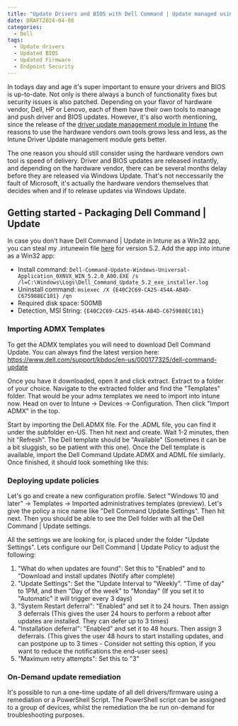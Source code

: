 ```yaml
---
title: "Update Drivers and BIOS with Dell Command | Update managed using Intune"
date: DRAFT2024-04-08
categories:
  - Dell
tags:
  - Update drivers
  - Updated BIOS
  - Updated Firmware
  - Endpoint Security
---
```


In todays day and age it's super important to ensure your drivers and BIOS is up-to-date. Not only is there always a bunch of functionality fixes but security issues is also patched. Depending on your flavor of hardware vendor, Dell, HP or Lenovo, each of them have their own tools to manage and push driver and BIOS updates. However, it's also worth mentioning, since the release of the [driver update management module in Intune](https://learn.microsoft.com/en-us/mem/intune/protect/windows-driver-updates-overview) the reasons to use the hardware vendors own tools grows less and less, as the Intune Driver Update management module gets better.

The one reason you should still consider using the hardware vendors own tool is speed of delivery. Driver and BIOS updates are released instantly, and depending on the hardware vendor, there can be several months delay before they are released via Windows Update. That's not neccessarily the fault of Microsoft, it's actually the hardware vendors themselves that decides when and if to release updates via Windows Update.

## Getting started - Packaging Dell Command | Update
In case you don't have Dell Command | Update in Intune as a Win32 app, you can steal my .intunewin file <a id="raw-url" href="https://raw.githubusercontent.com/thisisevilevil/evilevil365/master/assets/Dell-Command-Update-Windows-Universal-Application_0XNVX_WIN_5.2.0_A00.intunewin">here</a> for version 5.2. Add the app into intune as a Win32 app:
* Install command: `Dell-Command-Update-Windows-Universal-Application_0XNVX_WIN_5.2.0_A00.EXE /s /l=C:\Windows\Logs\Dell_Command_Update_5.2_exe_installer.log`
* Uninstall command: `msiexec /X {E40C2C69-CA25-454A-AB4D-C675988EC101} /qn`
* Required disk space: 500MB
* Detection, MSI String: `{E40C2C69-CA25-454A-AB4D-C675988EC101}`


### Importing ADMX Templates
To get the ADMX templates you will need to download Dell Command Update. You can always find the latest version here: https://www.dell.com/support/kbdoc/en-us/000177325/dell-command-update

Once you have it downloaded, open it and click extract. Extract to a folder of your choice. Navigate to the extracted folder and find the "Templates" folder. That would be your admx templates we need to import into intune now. Head on over to Intune -> Devices -> Configuration. Then click "Import ADMX" in the top. 

Start by importing the Dell.ADMX file. For the .ADML file, you can find it under the subfolder en-US. Then hit next and create. Wait 1-2 minutes, then hit "Refresh". The Dell template should be "Available" (Sometimes it can be a bit sluggish, so be patient with this one). Once the Dell template is available, import the Dell Command Update.ADMX and ADML file similarly. Once finished, it should look something like this:


### Deploying update policies
Let's go and create a new configuration profile. Select "Windows 10 and later" -> Templates -> Imported administratives templates (preview). Let's give the policy a nice name like "Dell Command Update Settings". Then hit next. Then you should be able to see the Dell folder with all the Dell Command | Update settings.

All the settings we are looking for, is placed under the folder "Update Settings". Lets configure our Dell Command | Update Policy to adjust the following:
1. "What do when updates are found": Set this to "Enabled" and to "Download and install updates (Notify after complete)
2. "Update Settings": Set the "Update Interval to "Weekly". "Time of day" to 1PM, and then "Day of the week" to "Monday" (If you set it to "Automatic" it will trigger every 3 days)
3. "System Restart deferral": "Enabled" and set it to 24 hours. Then assign 3 deferrals (This gives the user 24 hours to perform a reboot after updates are installed. They can defer up to 3 times)
4. "Installation deferral": "Enabled" and set it to 48 hours. Then assign 3 deferrals. (This gives the user 48 hours to start installing updates, and can postpone up to 3 times - Consider not setting this option, if you want to reduce the notifications the end-user sees)
5. "Maximum retry attempts": Set this to "3"


### On-Demand update remediation
It's possible to run a one-time update of all dell drivers/firmware using a remediation or a PowerShell Script. The PowerShell script can be assigned to a group of devices, whilst the remediation the be run on-demand for troubleshooting purposes.